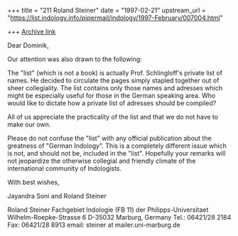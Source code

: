 +++
title = "211 Roland Steiner"
date = "1997-02-21"
upstream_url = "https://list.indology.info/pipermail/indology/1997-February/007004.html"

+++
[Archive link](https://list.indology.info/pipermail/indology/1997-February/007004.html)

Dear Dominik,

Our attention was also drawn to the following:

The "list" (which is not a book) is actually Prof. Schlingloff's 
private list of names. He decided to circulate the pages simply stapled 
together out of sheer collegiality. The list contains only those 
names and adresses which might be especially useful for those in the German 
speaking area. Who would like to dictate how a private list of adresses 
should be compiled?

All of us appreciate the practicality of the list and that we do not 
have to make our own.

Please do not confuse the "list" with any official publication 
about the greatness of "German Indology". This is a completely different 
issue which is not, and should not be, included in the "list". Hopefully 
your remarks will not jeopardize the otherwise collegial and friendly 
climate of the international community of Indologists.

With best wishes,

Jayandra Soni and Roland Steiner


Roland Steiner
Fachgebiet Indologie (FB 11) der Philipps-Universitaet
Wilhelm-Roepke-Strasse 6
D-35032 Marburg, Germany
Tel.: 06421/28 2184
Fax: 06421/28 8913
email: steiner at mailer.uni-marburg.de





